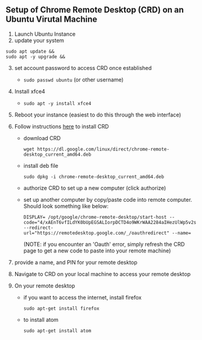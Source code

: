 ## Setup of Chrome Remote Desktop (CRD) on an Ubuntu Virutal Machine

1) Launch Ubuntu Instance
2) update your system
```
sudo apt update &&
sudo apt -y upgrade &&
```

3) set account password to access CRD once established
    - `sudo passwd ubuntu` (or other username)
4) Install xfce4
    - `sudo apt -y install xfce4`
5) Reboot your instance (easiest to do this through the web interface)
6) Follow instructions [here](https://remotedesktop.google.com/headless) to install CRD
    - download CRD 
    
        `wget https://dl.google.com/linux/direct/chrome-remote-desktop_current_amd64.deb`
    - install deb file 
    
        `sudo dpkg -i chrome-remote-desktop_current_amd64.deb`
    - authorize CRD to set up a new computer (click authorize)
    - set up another computer by copy/paste code into remote computer. Should look something like below:
        ```
        DISPLAY= /opt/google/chrome-remote-desktop/start-host --code="4/xAEnT6vfILdYK0bUpEGSALIorpDCTD4o9WKrWAA2284aIHezUlWp5v2s_y53EMPpah0xghJu8XzwvOVN4EZulWs" --redirect-url="https://remotedesktop.google.com/_/oauthredirect" --name=
        ```
        (NOTE: if you encounter an 'Oauth' error, simply refresh the CRD page to get a new code to paste into your remote machine)

7) provide a name, and PIN for your remote desktop 
8) Navigate to CRD on your local machine to access your remote desktop
9) On your remote desktop
    - if you want to access the internet, install firefox 
    
        `sudo apt-get install firefox`
    - to install atom 
    
        `sudo apt-get install atom`
